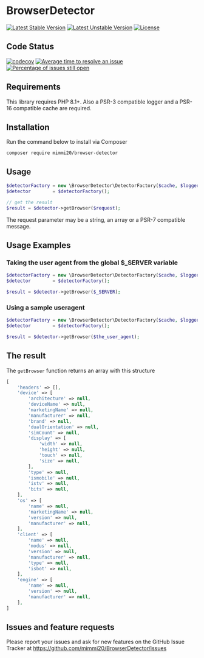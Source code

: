 # BrowserDetector

[![Latest Stable Version](https://poser.pugx.org/mimmi20/browser-detector/v/stable?format=flat-square)](https://packagist.org/packages/mimmi20/browser-detector)
[![Latest Unstable Version](https://poser.pugx.org/mimmi20/browser-detector/v/unstable?format=flat-square)](https://packagist.org/packages/mimmi20/browser-detector)
[![License](https://poser.pugx.org/mimmi20/browser-detector/license?format=flat-square)](https://packagist.org/packages/mimmi20/browser-detector)

## Code Status

[![codecov](https://codecov.io/gh/mimmi20/BrowserDetector/branch/master/graph/badge.svg)](https://codecov.io/gh/mimmi20/BrowserDetector)
[![Average time to resolve an issue](https://isitmaintained.com/badge/resolution/mimmi20/BrowserDetector.svg)](https://isitmaintained.com/project/mimmi20/BrowserDetector "Average time to resolve an issue")
[![Percentage of issues still open](https://isitmaintained.com/badge/open/mimmi20/BrowserDetector.svg)](https://isitmaintained.com/project/mimmi20/BrowserDetector "Percentage of issues still open")

## Requirements

This library requires PHP 8.1+.
Also a PSR-3 compatible logger and a PSR-16 compatible cache are required.

## Installation

Run the command below to install via Composer

```shell
composer require mimmi20/browser-detector
```

## Usage

```php
$detectorFactory = new \BrowserDetector\DetectorFactory($cache, $logger);
$detector        = $detectorFactory();

// get the result
$result = $detector->getBrowser($request);
```

The request parameter may be a string, an array or a PSR-7 compatible message.

## Usage Examples

### Taking the user agent from the global $_SERVER variable

```php
$detectorFactory = new \BrowserDetector\DetectorFactory($cache, $logger);
$detector        = $detectorFactory();

$result = $detector->getBrowser($_SERVER);
```

### Using a sample useragent

```php
$detectorFactory = new \BrowserDetector\DetectorFactory($cache, $logger);
$detector        = $detectorFactory();

$result = $detector->getBrowser($the_user_agent);
```

## The result

The `getBrowser` function returns an array with this structure

```php
[
    'headers' => [],
    'device' => [
        'architecture' => null,
        'deviceName' => null,
        'marketingName' => null,
        'manufacturer' => null,
        'brand' => null,
        'dualOrientation' => null,
        'simCount' => null,
        'display' => [
            'width' => null,
            'height' => null,
            'touch' => null,
            'size' => null,
        ],
        'type' => null,
        'ismobile' => null,
        'istv' => null,
        'bits' => null,
    ],
    'os' => [
        'name' => null,
        'marketingName' => null,
        'version' => null,
        'manufacturer' => null,
    ],
    'client' => [
        'name' => null,
        'modus' => null,
        'version' => null,
        'manufacturer' => null,
        'type' => null,
        'isbot' => null,
    ],
    'engine' => [
        'name' => null,
        'version' => null,
        'manufacturer' => null,
    ],
]
```

## Issues and feature requests

Please report your issues and ask for new features on the GitHub Issue Tracker
at https://github.com/mimmi20/BrowserDetector/issues
